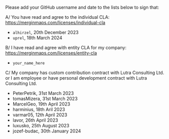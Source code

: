 Please add your GitHub username and date to the lists below to sign that:
 
A/ You have read and agree to the individual CLA: https://merginmaps.com/licenses/individual-cla

* `alhirzel`, 20th December 2023
* `uprel`, 18th March 2024

B/ I have read and agree with entity CLA for my company: https://merginmaps.com/licenses/entity-cla

* `your_name_here`

C/ My company has custom contribution contract with Lutra Consulting Ltd. or I am employee or have personal development contract with Lutra Consulting Ltd.

* PeterPetrik, 31st March 2023
* tomasMizera, 31st March 2023
* MarcelGeo, 19th April 2023
* harminius, 18th Aril 2023
* varmar05, 12th April 2023
* lavor, 26th April 2023
* luxusko, 25th August 2023
* jozef-budac, 30th January 2024

